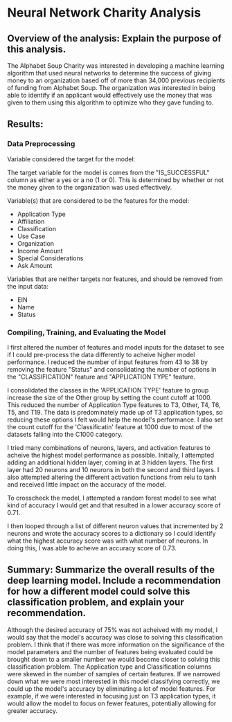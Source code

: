 # Neural Network Charity Analysis

## Overview of the analysis: Explain the purpose of this analysis.
The Alphabet Soup Charity was interested in developing a machine learning algorithm that used neural networks to determine the success of giving money to an organization based off of more than 34,000 previous recipients of funding from Alphabet Soup. The organization was interested in being able to identify if an applicant would effectively use the money that was given to them using this algorithm to optimize who they gave funding to.

## Results:

### Data Preprocessing

Variable considered the target for the model:

The target variable for the model is comes from the "IS_SUCCESSFUL" column as either a yes or a no (1 or 0). This is determined by whether or not the money given to the organization was used effectively.

Variable(s) that are considered to be the features for the model:
- Application Type
- Affiliation
- Classification
- Use Case
- Organization
- Income Amount
- Special Considerations
- Ask Amount

Variables that are neither targets nor features, and should be removed from the input data:
- EIN
- Name
- Status

### Compiling, Training, and Evaluating the Model

I first altered the number of features and model inputs for the dataset to see if I could pre-process the data differently to acheive higher model performance. I reduced the number of input features from 43 to 38 by removing the feature "Status" and  consolidating the number of options in the "CLASSIFICATION" feature and "APPLICATION TYPE" feature. 

I consolidated the classes in the 'APPLICATION TYPE' feature to group increase the size of the Other group by setting the count cutoff at 1000.  This reduced the number of Application Type features to T3, Other, T4, T6, T5, and T19. The data is predominately made up of T3 application types, so reducing these options I felt would help the model's performance. I also set the count cutoff for the 'Classificatin' feature at 1000 due to most of the datasets falling into the C1000 category. 

I tried many combinations of neurons, layers, and activation features to acheive the highest model performance as possible.  Initially, I attempted adding an additional hidden layer, coming in at 3 hidden layers.  The first layer had 20 neurons and 10 neurons in both the second and third layers. I also attempted altering the different activation functions from relu to tanh and received little impact on the accuracy of the model. 

To crosscheck the model, I attempted a random forest model to see what kind of accuracy I would get and that resulted in a lower accuracy score of 0.71.

I then looped through a list of different neuron values that incremented by 2 neurons and wrote the accuracy scores to a dictionary so I could identify what the highest accuracy score was with what number of neurons.  In doing this, I was able to acheive an accuracy score of 0.73.

## Summary: Summarize the overall results of the deep learning model. Include a recommendation for how a different model could solve this classification problem, and explain your recommendation.

Although the desired accuracy of 75% was not acheived with my model, I would say that the model's accuracy was close to solving this classification problem. I think that if there was more information on the significance of the model parameters and the number of features being evaluated could be brought down to a smaller number we would become closer to solving this classification problem. The Application type and Classification columns were skewed in the number of samples of certain features. If we narrowed down what we were most interested in this model classifying correctly, we could up the model's accuracy by eliminating a lot of model features. For example, if we were interested in focusing just on T3 application types, it would allow the model to focus on fewer features, potentially allowing for greater accuracy.
